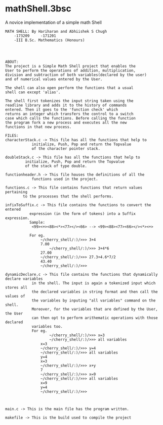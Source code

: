 # mathShell.3bsc
A novice implementation of a simple math Shell

	MATH SHELL: By Hariharan and Abhiishek S Chugh
		-173209		-171201		
		-III B.Sc. Mathematics (Honours)




	ABOUT:
	The project is a Simple Math Shell project that enables the
	User to perform the operations of addition, multiplication,
	division and subtraction of both variables(declared by the user)
	and of numerical values entered by the User.

	The shell can also open perform the functions that a usual
	shell can except 'alias'.

	The shell first tokenizes the input string taken using the
	readline library and adds it to the history of commands
	entered. Then it goes to the 'function check' which
	returns an integer which transfers the control to a switch
	case which calls the functions. Before calling the function
	the program fork a new process and executes all the new
	functions in that new process.

	FILES:
	characterStack.c -> This file has all the functions that help to 
			    initialize, Push, Pop and return the Topvalue
			    of the character pointer stack.
	
	doubleStack.c -> This file has all the functions that help to 
			 initialize, Push, Pop and return the Topvalue
			 of the stack of type double.

	functionheader.h -> This file houses the definitions of all the 
			    functions used in the project.

	functions.c -> This file contains functions that return values pertaining
			to the processes that the shell performs.

	infixToSuffix.c -> This file contains the functions to convert the entered 
			   expression (in the form of tokens) into a Suffix expression.
			   Sample:
			   	<99><+><88><*><77></><66> --> <99><88><77><66></><*><+>

			   For eg.
			   	    ~/cherry_shell/:)/>>> 3+4
			   	    7.00
			    	    ~/cherry_shell/:)/>>> 3+4*6
				    27.00
				    ~/cherry_shell/:)/>>> 27.3+4.6*7/2
				    43.40
				    ~/cherry_shell/:)/>>> 

	dynamicDeclare.c -> This file contains the functions that dynamically declare variables
			    in the shell. The input is again a tokenized input which stores all 
			    the declared variables in string format and then call the values of 
			    the variables by inputing "all variables" command on the shell.
			    Moreover, for the variables that are defined by the User, the User
			    can then opt to perform arithematic operations with those declared 
			    variables too.
			    For eg.
			            ~/cherry_shell/:)/>>> x=3
			    	    ~/cherry_shell/:)/>>> all variables
				    x=3
				    ~/cherry_shell/:)/>>> y=4
				    ~/cherry_shell/:)/>>> all variables
				    y=4
				    x=3
				    ~/cherry_shell/:)/>>> x+y
				    7
				    ~/cherry_shell/:)/>>> x=9
				    ~/cherry_shell/:)/>>> all variables
				    x=9
				    y=4
				    ~/cherry_shell/:)/>>> 

	
	
	main.c -> This is the main file has the program written.

	makefile -> This is the build used to compile the project


		
